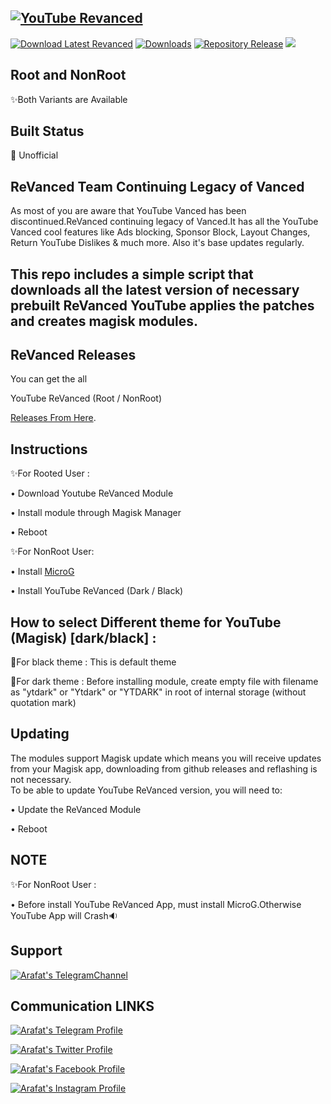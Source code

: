 ## [![YouTube Revanced](https://img.shields.io/badge/ReVanced-red?color=red&label=YouTube&logoColor=red&logo=YouTube)](https://github.com/Arafatulislamantor/YouTubeReVancedUnofficial)
[![Download Latest Revanced](https://img.shields.io/github/v/release/Arafatulislamantor/YouTubeReVancedUnofficial?color=red&logoColor=red&label=Download&logo=DocuSign)](https://github.com/Arafatulislamantor/YouTubeReVancedUnofficial/releases/latest)
[![Downloads](https://shields.io/github/downloads/Arafatulislamantor/YouTubeReVancedUnofficial/total?logo=Bookmeter&label=Total%20Downloads&logoColor=brightgreen&color=teal)](https://github.com/Arafatulislamantor/YouTubeReVancedUnofficial/releases/latest)
[![Repository Release](https://img.shields.io/github/release-date/Arafatulislamantor/YouTubeReVancedUnofficial?logo=Github&logoColor=light&color=brightgreen&label=GitHub%20Repository%20Release%20Date%20👉)](https://github.com/Arafatulislamantor/YouTubeReVancedUnofficial)
![](https://github.com/Arafatulislamantor/YouTubeReVancedUnofficial/blob/16b0c4c77ef042365dcbd531c9058f04bb34e5f5/YoutubeRevanced.jpg)

## Root and NonRoot
✨Both Variants are Available

## Built Status
💠 Unofficial

## ReVanced Team Continuing Legacy of Vanced   
As most of you are aware that YouTube Vanced has been discontinued.ReVanced continuing legacy of Vanced.It has all the YouTube Vanced cool features like Ads blocking, Sponsor Block, Layout Changes, Return YouTube Dislikes & much more. Also it's base updates regularly.

## This repo includes a simple script that downloads all the latest version of necessary prebuilt ReVanced YouTube applies the patches and creates magisk modules.

## ReVanced Releases 
You can get the all  

YouTube ReVanced (Root / NonRoot)

[Releases From Here](https://github.com/Arafatulislamantor/YouTubeReVancedUnofficial/releases).

## Instructions
✨For Rooted User :

 • Download Youtube ReVanced Module

 • Install module through Magisk Manager

 • Reboot

✨For NonRoot User:

 • Install [MicroG](https://github.com/TeamVanced/VancedMicroG/releases/download/v0.2.24.220220-220220001/microg.apk)

 • Install YouTube ReVanced (Dark / Black)     

## How to select Different theme for YouTube (Magisk) [dark/black] :

🎇For black theme :
This is default theme

🎇For dark theme :
Before installing module, create empty file with filename as "ytdark" or "Ytdark" or "YTDARK" in root of internal storage (without quotation mark)

## Updating
The modules support Magisk update which means you will receive updates from your Magisk app, downloading from github releases and reflashing is not necessary.  
To be able to update YouTube ReVanced version, you will need to:

 • Update the ReVanced Module

 • Reboot

## NOTE
✨For NonRoot User :

• Before install YouTube ReVanced App, must install MicroG.Otherwise YouTube App will Crash🔉
## Support
[![Arafat's TelegramChannel](https://img.shields.io/badge/Follow%20My%20-Telegram%20Channel%20%20-blue.svg?logo=telegram)](https://t.me/AndroidsRepo)

## Communication LINKS 
[![Arafat's Telegram Profile](https://img.shields.io/badge/Contact%20Me%20On%20-Telegram-blue.svg?logo=telegram)](https://t.me/Arafatulislamantor)

[![Arafat's Twitter Profile](https://img.shields.io/badge/Contact%20Me%20On%20-Twitter-blue.svg?logo=twitter)](https://www.twitter.com/CryptoArafat) 

[![Arafat's Facebook Profile](https://img.shields.io/badge/Contact%20Me%20On%20-Facebook%20-blue.svg?logo=facebook)](https://www.facebook.com/OO7Arafat)

[![Arafat's Instagram Profile](https://img.shields.io/badge/Contact%20Me%20On%20-Instagram-red.svg?logo=instagram)](https://www.instagram.com/Arafatulislamantor)
